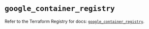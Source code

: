 # `google_container_registry`

Refer to the Terraform Registry for docs: [`google_container_registry`](https://registry.terraform.io/providers/hashicorp/google/5.39.0/docs/resources/container_registry).
